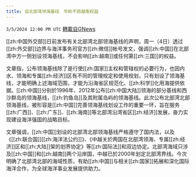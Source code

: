 ```yaml
---
title: 设北部湾领海基线　华称不损越南权益
---
```

`3/5/2024 12:00 PM UTC` [轉載自GNews](https://gnews.org/articles/2367053)

[[zh:中国外交部]]日前发布有关北部湾北部领海基线的声明，周一（4日）透过[[zh:外交部]]边界与海洋事务司官方[[zh:微信]]帐号发文，强调[[zh:中国]]在北部湾中方一侧划设领海基线，不会影响[[zh:越南]]或任何第[[zh:三国]]的权益。

文章指，公布领海基线除了是行使[[zh:国家]]主权和管辖权的必要行为，也因内水、领海和专属[[zh:经济]]区有不同的管理规定和使用规划，只有划设了领海基线，才能明确上述海域范围，才能为沿海省区规范化、[[zh:科学]]化用海提供依据。[[zh:中国]]分别於1996年、2012年公布[[zh:中国大陆]]领海的部分基线和西沙群岛的领海基线，[[zh:钓鱼岛]]及其附属岛屿的领海基线。此次公布北部湾北部领海基线，被形容是[[zh:中国]]完善领海基线划设工作的重要一环，旨在服务[[zh:广西]]、[[zh:广东]]、[[zh:海南]]等北部湾沿湾省区[[zh:经济]]发展，奋力实现建设海洋强国的战略目标。

文章强调，[[zh:中国]]划设的北部湾北部领海基线严格遵守了国内法，以及《[[zh:联合国]][[zh:海洋法公约]]》、《中越关於两国在北部湾领海、专属[[zh:经济]]区和[[zh:大陆]]架的划界协定》等[[zh:国际法]]和双边协定。北部湾海域只涉及[[zh:中国]]和[[zh:越南]]两个沿岸国，中越已於2000年划定北部湾界线。今次明确了北部湾北部的海域性质，有助[[zh:中国]]与相关[[zh:国家]]拓展和深化国际海洋合作，为全球海洋事业发展提供助力。
